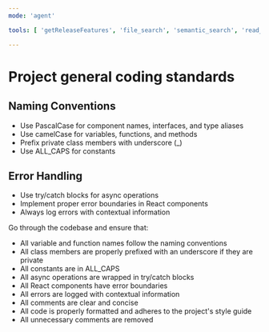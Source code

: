 ```yaml
---
mode: 'agent'

tools: [ 'getReleaseFeatures', 'file_search', 'semantic_search', 'read_file', 'insert_edit_into_file', 'create_file', 'replace_string_in_file', 'fetch_webpage', 'vscode_search_extensions_internal']

---
```

# Project general coding standards

## Naming Conventions
- Use PascalCase for component names, interfaces, and type aliases
- Use camelCase for variables, functions, and methods
- Prefix private class members with underscore (_)
- Use ALL_CAPS for constants

## Error Handling
- Use try/catch blocks for async operations
- Implement proper error boundaries in React components
- Always log errors with contextual information

Go through the codebase and ensure that:
- All variable and function names follow the naming conventions
- All class members are properly prefixed with an underscore if they are private
- All constants are in ALL_CAPS
- All async operations are wrapped in try/catch blocks
- All React components have error boundaries
- All errors are logged with contextual information
- All comments are clear and concise
- All code is properly formatted and adheres to the project's style guide
- All unnecessary comments are removed
